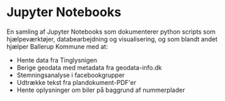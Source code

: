 # Jupyter Notebooks
En samling af Jupyter Notebooks som dokumenterer python scripts som hjælpeværktøjer, databearbejdning og visualisering, og som blandt andet hjælper Ballerup Kommune med at:
* Hente data fra Tinglysnigen
* Berige geodata med metadata fra geodata-info.dk
* Stemningsanalyse i facebookgrupper
* Udtrække tekst fra plandokument-PDF'er
* Hente oplysninger om biler på baggrund af nummerplader
